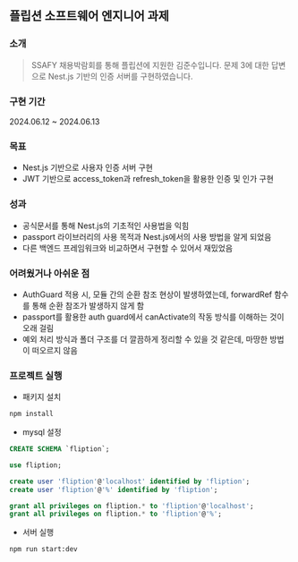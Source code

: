 ## 플립션 소프트웨어 엔지니어 과제

### 소개

> SSAFY 채용박람회를 통해 플립션에 지원한 김준수입니다. 문제 3에 대한 답변으로 Nest.js 기반의 인증 서버를 구현하였습니다.

### 구현 기간

2024.06.12 ~ 2024.06.13

### 목표

- Nest.js 기반으로 사용자 인증 서버 구현
- JWT 기반으로 access_token과 refresh_token을 활용한 인증 및 인가 구현

### 성과

- 공식문서를 통해 Nest.js의 기초적인 사용법을 익힘 
- passport 라이브러리의 사용 목적과 Nest.js에서의 사용 방법을 알게 되었음
- 다른 백엔드 프레임워크와 비교하면서 구현할 수 있어서 재밌었음

### 어려웠거나 아쉬운 점

- AuthGuard 적용 시, 모듈 간의 순환 참조 현상이 발생하였는데, forwardRef 함수를 통해 순환 참조가 발생하지 않게 함
- passport를 활용한 auth guard에서 canActivate의 작동 방식를 이해하는 것이 오래 걸림
- 예외 처리 방식과 폴더 구조를 더 깔끔하게 정리할 수 있을 것 같은데, 마땅한 방법이 떠오르지 않음

### 프로젝트 실행

- 패키지 설치

```bash
npm install
```

- mysql 설정

```sql
CREATE SCHEMA `fliption`;

use fliption;

create user 'fliption'@'localhost' identified by 'fliption';
create user 'fliption'@'%' identified by 'fliption';

grant all privileges on fliption.* to 'fliption'@'localhost';
grant all privileges on fliption.* to 'fliption'@'%';
```

- 서버 실행

```bash
npm run start:dev
```
